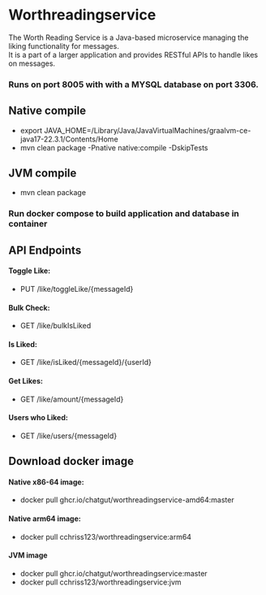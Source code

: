 # Worthreadingservice

The Worth Reading Service is a Java-based microservice managing the liking functionality for messages. \
It is a part of a larger application and provides RESTful APIs to handle likes on messages.

### Runs on port 8005 with with a MYSQL database on port 3306.

## Native compile
- export JAVA_HOME=/Library/Java/JavaVirtualMachines/graalvm-ce-java17-22.3.1/Contents/Home 
- mvn clean package -Pnative native:compile -DskipTests

## JVM compile 
- mvn clean package 

### Run docker compose to build application and database in container

## API Endpoints

#### Toggle Like: 
- PUT /like/toggleLike/{messageId}

#### Bulk Check: 
- GET /like/bulkIsLiked

#### Is Liked: 
- GET /like/isLiked/{messageId}/{userId}
 
#### Get Likes: 
- GET /like/amount/{messageId}

#### Users who Liked: 
- GET /like/users/{messageId}

## Download docker image
#### Native x86-64 image:
- docker pull ghcr.io/chatgut/worthreadingservice-amd64:master

#### Native arm64 image:
- docker pull cchriss123/worthreadingservice:arm64

#### JVM image
- docker pull ghcr.io/chatgut/worthreadingservice:master
- docker pull cchriss123/worthreadingservice:jvm
